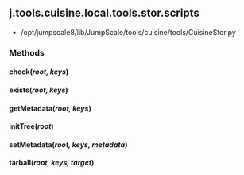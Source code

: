 <!-- toc -->
## j.tools.cuisine.local.tools.stor.scripts

- /opt/jumpscale8/lib/JumpScale/tools/cuisine/tools/CuisineStor.py

### Methods

#### check(*root, keys*) 

#### exists(*root, keys*) 

#### getMetadata(*root, keys*) 

#### initTree(*root*) 

#### setMetadata(*root, keys, metadata*) 

#### tarball(*root, keys, target*) 

